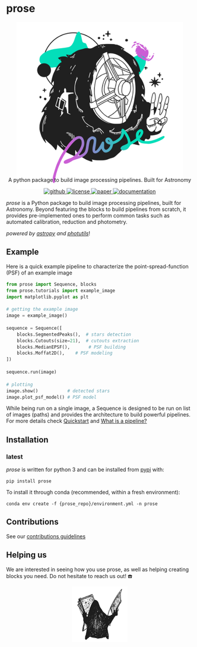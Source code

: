 # prose

<p align="center" style="margin-bottom:-50px">
    <img src="docs/_static/prose3.png" width="450">
</p>

<p align="center">
  A python package to build image processing pipelines. Built for Astronomy
  <br>
  <p align="center">
    <a href="https://github.com/lgrcia/prose">
      <img src="https://img.shields.io/badge/github-lgrcia/prose-03A487.svg?style=flat" alt="github"/>
    </a>
    <a href="">
      <img src="https://img.shields.io/badge/license-MIT-lightgray.svg?style=flat" alt="license"/>
    </a>
    <a href="https://arxiv.org/abs/2111.02814">
      <img src="https://img.shields.io/badge/paper-B166A9.svg?style=flat" alt="paper"/>
    </a>
    <a href="https://prose.readthedocs.io/en/3.0.0">
      <img src="https://img.shields.io/badge/documentation-black.svg?style=flat" alt="documentation"/>
    </a>
  </p>
</p>

 *prose* is a Python package to build image processing pipelines, built for Astronomy. Beyond featuring the blocks to build pipelines from scratch, it provides pre-implemented ones to perform common tasks such as automated calibration, reduction and photometry.

*powered by [astropy](https://www.astropy.org/) and [photutils](https://photutils.readthedocs.io)*!

## Example

Here is a quick example pipeline to characterize the point-spread-function (PSF) of an example image


```python
from prose import Sequence, blocks
from prose.tutorials import example_image
import matplotlib.pyplot as plt

# getting the example image
image = example_image()

sequence = Sequence([
    blocks.SegmentedPeaks(),  # stars detection
    blocks.Cutouts(size=21),  # cutouts extraction
    blocks.MedianEPSF(),       # PSF building
    blocks.Moffat2D(),    # PSF modeling
])

sequence.run(image)

# plotting
image.show()           # detected stars
image.plot_psf_model() # PSF model
```

While being run on a single image, a Sequence is designed to be run on list of images (paths) and provides the architecture to build powerful pipelines. For more details check [Quickstart](https://prose.readthedocs.io/en/latest/notebooks/quickstart.html) and [What is a pipeline?](https://prose.readthedocs.io/en/latest/rst/core.html)

## Installation

### latest

*prose* is written for python 3 and can be installed from [pypi](https://pypi.org/project/prose/) with:

```shell
pip install prose
```

To install it through conda (recommended, within a fresh environment):

```shell
conda env create -f {prose_repo}/environment.yml -n prose
```

## Contributions
See our [contributions guidelines](docs/CONTRIBUTING.md)

## Helping us

We are interested in seeing how you use prose, as well as helping creating blocks you need. Do not hesitate to reach us out! ☎️

<p align="center">
    <img src="docs/_static/lookatit.png" width="150">
</p>
